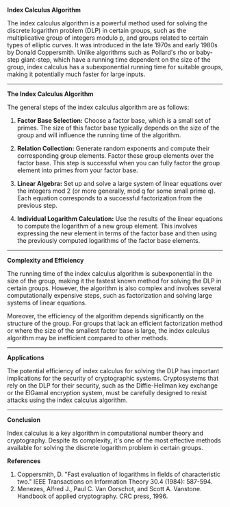 **Index Calculus Algorithm**

The index calculus algorithm is a powerful method used for solving the discrete logarithm problem (DLP) in certain groups, such as the multiplicative group of integers modulo p, and groups related to certain types of elliptic curves. It was introduced in the late 1970s and early 1980s by Donald Coppersmith. Unlike algorithms such as Pollard's rho or baby-step giant-step, which have a running time dependent on the size of the group, index calculus has a subexponential running time for suitable groups, making it potentially much faster for large inputs.

---

**The Index Calculus Algorithm**

The general steps of the index calculus algorithm are as follows:

1. **Factor Base Selection:** Choose a factor base, which is a small set of primes. The size of this factor base typically depends on the size of the group and will influence the running time of the algorithm.

2. **Relation Collection:** Generate random exponents and compute their corresponding group elements. Factor these group elements over the factor base. This step is successful when you can fully factor the group element into primes from your factor base.

3. **Linear Algebra:** Set up and solve a large system of linear equations over the integers mod 2 (or more generally, mod q for some small prime q). Each equation corresponds to a successful factorization from the previous step.

4. **Individual Logarithm Calculation:** Use the results of the linear equations to compute the logarithm of a new group element. This involves expressing the new element in terms of the factor base and then using the previously computed logarithms of the factor base elements.

---

**Complexity and Efficiency**

The running time of the index calculus algorithm is subexponential in the size of the group, making it the fastest known method for solving the DLP in certain groups. However, the algorithm is also complex and involves several computationally expensive steps, such as factorization and solving large systems of linear equations.

Moreover, the efficiency of the algorithm depends significantly on the structure of the group. For groups that lack an efficient factorization method or where the size of the smallest factor base is large, the index calculus algorithm may be inefficient compared to other methods. 

---

**Applications**

The potential efficiency of index calculus for solving the DLP has important implications for the security of cryptographic systems. Cryptosystems that rely on the DLP for their security, such as the Diffie-Hellman key exchange or the ElGamal encryption system, must be carefully designed to resist attacks using the index calculus algorithm.

---

**Conclusion**

Index calculus is a key algorithm in computational number theory and cryptography. Despite its complexity, it's one of the most effective methods available for solving the discrete logarithm problem in certain groups.

**References**
1. Coppersmith, D. "Fast evaluation of logarithms in fields of characteristic two." IEEE Transactions on Information Theory 30.4 (1984): 587-594.
2. Menezes, Alfred J., Paul C. Van Oorschot, and Scott A. Vanstone. Handbook of applied cryptography. CRC press, 1996.
